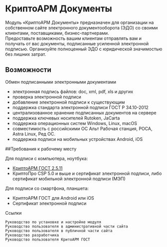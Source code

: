 # КриптоАРМ Документы

Модуль «КриптоАРМ Документы» предназначен для организации на собственном сайте электронного документооборота (ЭДО) со своими клиентами, поставщиками, бизнес-партнерами.   
Предоставьте возможность вашим клиентам отправлять вам и получать от вас документы, подписанные усиленной электронной подписью. Организуйте полноценный ЭДО с юридической значимостью без лишних затрат.



## Возможности

Обмен подписанными электронными документами

- электронная подпись файлов: doc, xml, pdf, xls и других
- проверка электронной подписи
- добавление электронной подписи к существующим 
- поддержка стандарта электронной подписи ГОСТ Р 34.10-2012
- централизованное хранение подписанных документов на сервере
- поддержка ключевых носителей Rutoken, JaCarta
- поддержка операционных систем Windows, Linux, macOS
- совместимость с российскими ОС Альт Рабочая станция, РОСА, Astra Linux, Ред ОС.
- поддержка подписи на мобильных устройствах Android, iOS


##Требования к рабочему месту

Для подписи с компьютера, ноутбука: 

- [КриптоАРМ ГОСТ 2.5.11](https://github.com/CryptoARM/CryptoARMGOST/releases/tag/v2.5.11)
- КриптоПро CSP 5.0 и выше и сертификат электронной подписи, либо сертификат мобильной электронной подписи (МЭП)


Для подписи со смартфона, планшета:

- КриптоАРМ ГОСТ для Android или iOS
- Сертификат электронной подписи 


Ссылки

    Руководство по установке и настройке модуля
    Руководство пользователя в административной части сайта
    Руководство пользователя в публичной части сайта
    Руководство разработчика
    Руководство пользователя КритоАРМ ГОСТ
